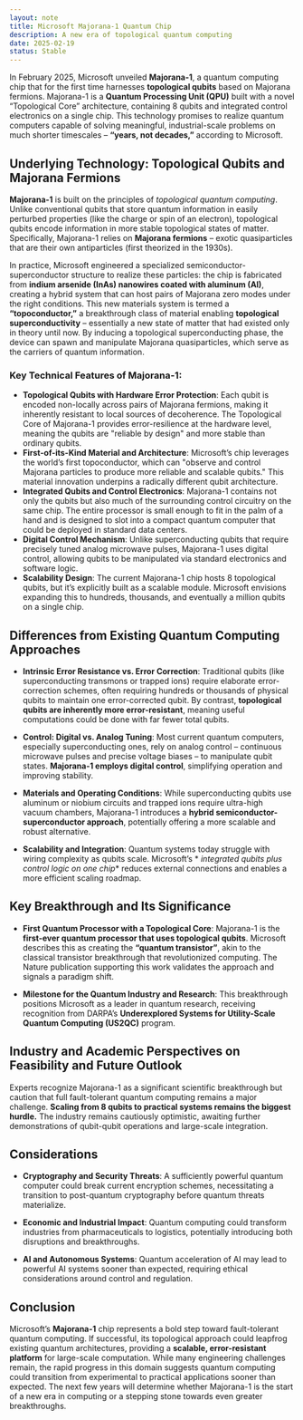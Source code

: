 ```yaml
---
layout: note
title: Microsoft Majorana-1 Quantum Chip
description: A new era of topological quantum computing
date: 2025-02-19
status: Stable
---
```


In February 2025, Microsoft unveiled **Majorana-1**, a quantum computing chip that for the first time harnesses 
**topological qubits** based on Majorana fermions. Majorana-1 is a **Quantum Processing Unit (QPU)** built with a novel
“Topological Core” architecture, containing 8 qubits and integrated control electronics on a single chip. This
technology promises to realize quantum computers capable of solving meaningful, industrial-scale problems on much
shorter timescales – **“years, not decades,”** according to Microsoft.

## Underlying Technology: Topological Qubits and Majorana Fermions

**Majorana-1** is built on the principles of *topological quantum computing*. Unlike conventional qubits that store
quantum information in easily perturbed properties (like the charge or spin of an electron), topological qubits encode
information in more stable topological states of matter. Specifically, Majorana-1 relies on **Majorana fermions** –
exotic quasiparticles that are their own antiparticles (first theorized in the 1930s).

In practice, Microsoft engineered a specialized semiconductor-superconductor structure to realize these particles: the
chip is fabricated from **indium arsenide (InAs) nanowires coated with aluminum (Al)**, creating a hybrid system that
can host pairs of Majorana zero modes under the right conditions. This new materials system is termed a
**“topoconductor,”** a breakthrough class of material enabling **topological superconductivity** – essentially a new
state of matter that had existed only in theory until now. By inducing a topological superconducting phase, the device
can spawn and manipulate Majorana quasiparticles, which serve as the carriers of quantum information.

### Key Technical Features of Majorana-1:

- **Topological Qubits with Hardware Error Protection**: Each qubit is encoded non-locally across pairs of Majorana
  fermions, making it inherently resistant to local sources of decoherence. The Topological Core of Majorana-1
  provides error-resilience at the hardware level, meaning the qubits are "reliable by design" and more stable than
  ordinary qubits.
- **First-of-its-Kind Material and Architecture**: Microsoft’s chip leverages the world’s first topoconductor, which
  can "observe and control Majorana particles to produce more reliable and scalable qubits." This material
  innovation underpins a radically different qubit architecture.
- **Integrated Qubits and Control Electronics**: Majorana-1 contains not only the qubits but also much of the
  surrounding control circuitry on the same chip. The entire processor is small enough to fit in the palm of a hand and
  is designed to slot into a compact quantum computer that could be deployed in standard data centers.
- **Digital Control Mechanism**: Unlike superconducting qubits that require precisely tuned analog microwave pulses,
  Majorana-1 uses digital control, allowing qubits to be manipulated via standard electronics and software logic.
- **Scalability Design**: The current Majorana-1 chip hosts 8 topological qubits, but it’s explicitly built as a
  scalable module. Microsoft envisions expanding this to hundreds, thousands, and eventually a million qubits on a
  single chip.

## Differences from Existing Quantum Computing Approaches

- **Intrinsic Error Resistance vs. Error Correction**: Traditional qubits (like superconducting transmons or trapped
  ions) require elaborate error-correction schemes, often requiring hundreds or thousands of physical qubits to maintain
  one error-corrected qubit. By contrast, **topological qubits are inherently more error-resistant**, meaning useful
  computations could be done with far fewer total qubits.

- **Control: Digital vs. Analog Tuning**: Most current quantum computers, especially superconducting ones, rely on
  analog control – continuous microwave pulses and precise voltage biases – to manipulate qubit states. **Majorana-1
  employs digital control**, simplifying operation and improving stability.

- **Materials and Operating Conditions**: While superconducting qubits use aluminum or niobium circuits and trapped ions
  require ultra-high vacuum chambers, Majorana-1 introduces a **hybrid semiconductor-superconductor approach**,
  potentially offering a more scalable and robust alternative.

- **Scalability and Integration**: Quantum systems today struggle with wiring complexity as qubits scale. Microsoft’s *
  *integrated qubits plus control logic on one chip** reduces external connections and enables a more efficient scaling
  roadmap.

## Key Breakthrough and Its Significance

- **First Quantum Processor with a Topological Core**: Majorana-1 is the **first-ever quantum processor that uses
  topological qubits**. Microsoft describes this as creating the **“quantum transistor”**, akin to the classical
  transistor breakthrough that revolutionized computing. The Nature publication supporting this work validates the
  approach and signals a paradigm shift.

- **Milestone for the Quantum Industry and Research**: This breakthrough positions Microsoft as a leader in quantum
  research, receiving recognition from DARPA’s **Underexplored Systems for Utility-Scale Quantum Computing (US2QC)**
  program.

## Industry and Academic Perspectives on Feasibility and Future Outlook

Experts recognize Majorana-1 as a significant scientific breakthrough but caution that full fault-tolerant quantum
computing remains a major challenge. **Scaling from 8 qubits to practical systems remains the biggest hurdle.** The
industry remains cautiously optimistic, awaiting further demonstrations of qubit-qubit operations and large-scale
integration.

## Considerations

- **Cryptography and Security Threats**: A sufficiently powerful quantum computer could break current encryption
  schemes, necessitating a transition to post-quantum cryptography before quantum threats materialize.

- **Economic and Industrial Impact**: Quantum computing could transform industries from pharmaceuticals to logistics,
  potentially introducing both disruptions and breakthroughs.

- **AI and Autonomous Systems**: Quantum acceleration of AI may lead to powerful AI systems sooner than expected,
  requiring ethical considerations around control and regulation.

## Conclusion

Microsoft’s **Majorana-1** chip represents a bold step toward fault-tolerant quantum computing. If successful, its
topological approach could leapfrog existing quantum architectures, providing a **scalable, error-resistant platform**
for large-scale computation. While many engineering challenges remain, the rapid progress in this domain suggests
quantum computing could transition from experimental to practical applications sooner than expected. The next few years
will determine whether Majorana-1 is the start of a new era in computing or a stepping stone towards even greater
breakthroughs.
